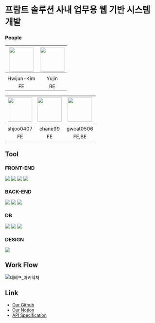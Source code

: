 # 프람트 솔루션 사내 업무용 웹 기반 시스템 개발

### People

|<img src="https://github.com/Hwijun-Kim.png" width="80">|<img src="https://github.com/wkdyujin.png" width="80">|
|:---:|:---:|
|[](https://github.com/Hwijun-Kim)|[](https://github.com/wkdyujin)|
|Hwijun-Kim|Yujin|
|FE|BE|

<img src="https://github.com/shjoo0407.png" width="80">|<img src="https://github.com/chane99.png" width="80">|<img src="https://github.com/gwcat0506.png" width="80">|
|:---:|:---:|:---:|
|[](https://github.com/shjoo0407)|[](https://github.com/chane99)|[](https://github.com/gwcat0506)|
|shjoo0407|chane99|gwcat0506|
|FE|FE|FE,BE|

## Tool
### FRONT-END
<img src="https://img.shields.io/badge/html5-E34F26?style=for-the-badge&logo=html5&logoColor=white"> <img src="https://img.shields.io/badge/css3-1572B6?style=for-the-badge&logo=css3&logoColor=white"> <img src="https://img.shields.io/badge/javascript-F7DF1E?style=for-the-badge&logo=javascript&logoColor=white"> <img src="https://img.shields.io/badge/axios-5A29E4?style=for-the-badge&logo=axios&logoColor=white"> 
### BACK-END
<img src="https://img.shields.io/badge/node.js-339933?style=for-the-badge&logo=node.js&logoColor=white"> <img src="https://img.shields.io/badge/express-000000?style=for-the-badge&logo=express&logoColor=white"> <img src="https://img.shields.io/badge/prisma-2D3748?style=for-the-badge&logo=prisma&logoColor=white"> 
### DB
<img src="https://img.shields.io/badge/amazonrds-527FFF?style=for-the-badge&logo=amazonrds&logoColor=white"> <img src="https://img.shields.io/badge/mysql-4479A1?style=for-the-badge&logo=mysql&logoColor=white"> <img src="https://img.shields.io/badge/datagrip-000000?style=for-the-badge&logo=datagrip&logoColor=white"> 
### DESIGN
<img src="https://img.shields.io/badge/figma-F24E1E?style=for-the-badge&logo=figma&logoColor=white"> 


## Work Flow
![데베프_아키텍처](https://github.com/gwcat0506/DBP_Project/assets/61350052/b1d0037d-b56a-4acd-ad23-62891381b152)


## Link
- [Our Github](https://github.com/gwcat0506/DBP_Project)
- [Our Notion](https://www.notion.so/Home-46e4158fd27d4ed9b520dace5585c4c1)
- [API Specification](https://www.notion.so/3e84290ae9854a85822ea050c3ad7abb)
